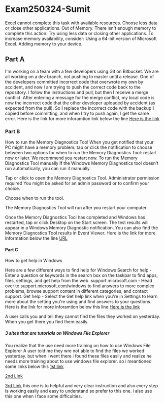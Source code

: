 # Exam250324-Sumit
Excel cannot complete this task with available resources. Choose less data or close other applications.
Out of Memory.
There isn't enough memory to complete this action. Try using less data or closing other applications. To increase memory availability, consider:
Using a 64-bit version of Microsoft Excel.
Adding memory to your device.
## Part A
I'm working on a team with a few developers using Git on Bitbucket. We are all working on a dev branch, not pushing to master until a release.
One of the developers committed incorrect code that overwrote my own by accident, and now I am trying to push the correct code back to the repository.
I follow the instructions and pull, but then I receive a merge conflict.
After entering a message for the merge conflict, my local code is now the incorrect code that the other developer uploaded by accident (as expected from the pull).
So I replace the incorrect code with the backup I copied before committing, and when I try to push again, I get the same error.
Here is the link for more inforamtion link below the line
[Here is the link](https://stackoverflow.com/questions/24357108/error-updates-were-rejected-because-the-remote-contains-work-that-you-do-not-ha)

### Part B
How to run the Memory Diagnostics Tool
When you get notified that your PC might have a memory problem.
tap or click the notification to choose between two options for when to run the Memory Diagnostics Tool:
restart now or later. We recommend you restart now.
To run the Memory Diagnostics Tool manually
If the Windows Memory Diagnostics tool doesn't run automatically, you can run it manually.

Tap or click to open the Memory Diagnostics Tool.‌ Administrator permission required You might be asked for an admin password or to confirm your choice.

Choose when to run the tool.

The Memory Diagnostics Tool will run after you restart your computer.

Once the Memory Diagnostics Tool has completed and Windows has restarted, tap or click Desktop on the Start screen. The test results will appear in a Windows Memory Diagnostic notification. You can also find the Memory Diagnostics Tool results in Event Viewer.
Here is the link for more Information below the line
[URL](http://hs.windows.microsoft.com/hhweb/content/m-en-us/p-6.2/id-4edd5f80-def2-4d32-965c-116d49fb9872/)

#### Part C
How to get help in Windows

Here are a few different ways to find help for Windows
Search for help - Enter a question or keywords in the search box on the taskbar to find apps, files, settings, and get help from the web.
support.microsoft.com - Head over to support.microsoft.com/windows to find answers to more complex problems, browse support content in different categories, and contact support.
Get help - Select the Get help link when you're in Settings to learn more about the setting you're using and find answers to your questions.
Here is the link for more inforamtion below this line
[Here is the link](https://support.microsoft.com/en-us/windows/how-to-get-help-in-windows-711b6492-0435-0038-8706-7c6b0feb200a)

A user calls you and tell  they cannot find the files they worked on yesterday.
When you get there you find them easily.


##### 3 sites that are tutorials on Windows File Explorer

You realize that the use need more training on how to use Windows File Explorer
A user told me they wre not able to find the files we worked yesterday.
but when i went there i found these files easily and realize he needs more training about to use windows file explorer.
so i meantioned some links below this
[1st link](https://www.youtube.com/watch?v=Op5y8Ams-Jw)

[2nd Link](https://www.youtube.com/watch?v=_DPOCYOqVG4)

[3rd Link](https://www.youtube.com/watch?v=tLyr8bjk0jI)
this one is to helpful and very clear instruction 
and also every step is working easily and easy to understand so prefer to this one.
i also use this one when i face some difficulties.
